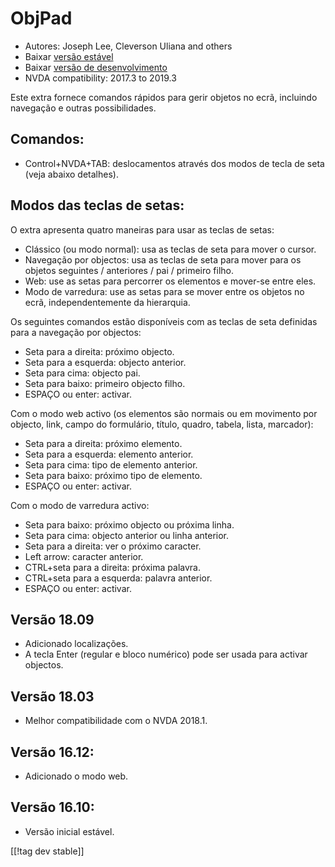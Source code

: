 # ObjPad #

* Autores: Joseph Lee, Cleverson Uliana and others
* Baixar [versão estável][1]
* Baixar [versão de desenvolvimento][2]
* NVDA compatibility: 2017.3 to 2019.3

Este extra fornece comandos rápidos para gerir objetos no ecrã, incluindo
navegação e outras possibilidades.

## Comandos:

* Control+NVDA+TAB: deslocamentos através dos modos de tecla de seta (veja
  abaixo detalhes).

## Modos das teclas de setas:

O extra apresenta quatro maneiras para usar as teclas de setas:

* Clássico (ou modo normal): usa as teclas de seta para mover o cursor.
* Navegação por objectos: usa as teclas de seta para mover para os objetos
  seguintes / anteriores / pai / primeiro filho.
* Web: use as setas para percorrer os elementos e mover-se entre eles.
* Modo de varredura: use as setas para se mover entre os objetos no ecrã,
  independentemente da hierarquia.

Os seguintes comandos estão disponíveis com as teclas de seta definidas para
a navegação por objectos:

* Seta para a direita: próximo objecto.
* Seta para a esquerda: objecto anterior.
* Seta para cima: objecto pai.
* Seta para baixo: primeiro objecto filho.
* ESPAÇO ou enter: activar.

Com o modo web activo (os elementos são normais ou em movimento por objecto,
link, campo do formulário, título, quadro, tabela, lista, marcador):

* Seta para a direita: próximo elemento.
* Seta para a esquerda: elemento anterior.
* Seta para cima: tipo de elemento anterior.
* Seta para baixo: próximo tipo de elemento.
* ESPAÇO ou enter: activar.

Com o modo de varredura activo:

* Seta para baixo: próximo objecto ou próxima linha.
* Seta para cima: objecto anterior ou linha anterior.
* Seta para a direita: ver o próximo caracter.
* Left arrow: caracter anterior.
* CTRL+seta para a direita: próxima palavra.
* CTRL+seta para a esquerda: palavra anterior.
* ESPAÇO ou enter: activar.

## Versão 18.09

* Adicionado localizações.
* A tecla Enter (regular e bloco numérico) pode ser usada para activar
  objectos.

## Versão 18.03

* Melhor compatibilidade com o NVDA 2018.1.

## Versão 16.12:

* Adicionado o modo web.

## Versão 16.10:

* Versão inicial estável.

[[!tag dev stable]]

[1]: https://addons.nvda-project.org/files/get.php?file=objPad

[2]: https://addons.nvda-project.org/files/get.php?file=objPad-dev
